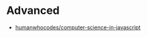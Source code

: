 # Advanced

* [humanwhocodes/computer-science-in-javascript](https://github.com/humanwhocodes/computer-science-in-javascript)
